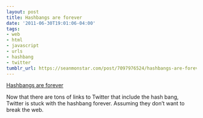 ```yaml
---
layout: post
title: Hashbangs are forever
date: '2011-06-30T19:01:06-04:00'
tags:
- web
- html
- javascript
- urls
- hashbang
- twitter
tumblr_url: https://seanmonstar.com/post/7097976524/hashbangs-are-forever
---
```

[Hashbangs are forever](http://danwebb.net/2011/5/28/it-is-about-the-hashbangs)  

Now that there are tons of links to Twitter that include the hash bang, Twitter is stuck with the hashbang forever. Assuming they don’t want to break the web.

